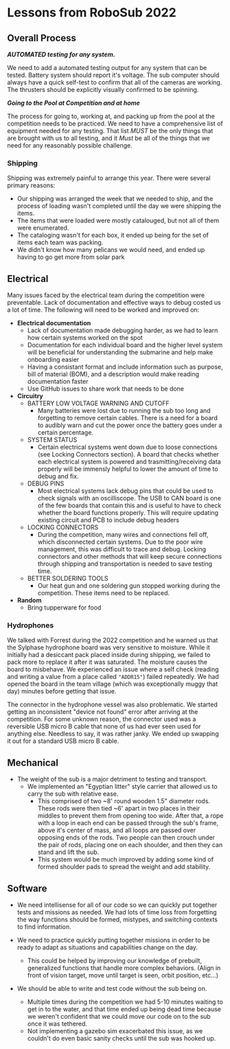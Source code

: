 # Lessons from RoboSub 2022

## Overall Process

***AUTOMATED testing for any system.***

We need to add a automated testing output for any system that can be tested. Battery system should report it's voltage. The sub computer should always have a quick self-test to confirm that all of the cameras are working. The thrusters should be explicitly visually confirmed to be spinning.


***Going to the Pool at Competition and at home***

The process for going to, working at, and packing up from the pool at the competition needs to be practiced.
We need to have a comprehensive list of equipment needed for any testing. That list *MUST* be the only things that are brought with us to all testing, and it *Must* be all of the things that we need for any reasonably possible challenge.

### Shipping
Shipping was extremely painful to arrange this year. There were several primary reasons:
 - Our shipping was arranged the week that we needed to ship, and the process of loading wasn't completed until the day we were shipping the items.
 - The items that were loaded were mostly catalouged, but not all of them were enumerated.
 - The cataloging wasn't for each box, it ended up being for the set of items each team was packing.
 - We didn't know how many pelicans we would need, and ended up having to go get more from solar park

## Electrical

Many issues faced by the electrical team during the competition were preventable. Lack of documentation and effective ways to debug costed us a lot of time. The following will need to be worked and improved on:

- **Electrical documentation**
  - Lack of documentation made debugging harder, as we had to learn how certain systems worked on the spot
  - Documentation for each individual board and the higher level system will be beneficial for understanding the submarine and help make onboarding easier
  - Having a consistant format and include information such as purpose, bill of material (BOM), and a description would make reading documentation faster
  - Use GitHub issues to share work that needs to be done 
- **Circuitry**
  - BATTERY LOW VOLTAGE WARNING AND CUTOFF
    - Many batteries were lost due to running the sub too long and forgetting to remove certain cables. There is a need for a board to audibly warn and cut the power once the battery goes under a certain percentage. 
  - SYSTEM STATUS
    - Certain electrical systems went down due to loose connections (see Locking Connectors section). A board that checks whether each electrical system is powered and trasmitting/receiving data properly will be immensly helpful to lower the amount of time to debug and fix.
  - DEBUG PINS
    - Most electrical systems lack debug pins that could be used to check signals with an oscilliscope. The USB to CAN board is one of the few boards that contain this and is useful to have to check whether the board functions properly. This will require updating existing circuit and PCB to include debug headers
  - LOCKING CONNECTORS
    - During the competition, many wires and connections fell off, which disconnected certain systems. Due to the poor wire management, this was difficult to trace and debug. Locking connectors and other methods that will keep secure connections through shipping and transportation is needed to save testing time.
  - BETTER SOLDERING TOOLS
    - Our heat gun and one soldering gun stopped working during the competition. These items need to be replaced.
- **Random**
  - Bring tupperware for food

### Hydrophones

We talked with Forrest during the 2022 competition and he warned us that the Sylphase hydrophone board was very sensitive to moisture. While it initially had a desiccant pack placed inside during shipping, we failed to pack more to replace it after it was saturated.
The moisture causes the board to misbehave. We experienced an issue where a self check (reading and writing a value from a place called `"ADDR15"`) failed repeatedly. We had opened the board in the team village (which was exceptionally muggy that day) minutes before getting that issue.


The connector in the hydrophone vessel was also problematic.
We started getting an inconsistent "device not found" error after arriving at the competition.
For some unknown reason, the connector used was a reversible USB micro B cable that none of us had ever seen used for anything else. Needless to say, it was rather janky. We ended up swapping it out for a standard USB micro B cable.


## Mechanical

- The weight of the sub is a major detriment to testing and transport.
  - We implemented an "Egyptian litter" style carrier that allowed us to carry the sub with relative ease.
      - This comprised of two ~8' round wooden 1.5" diameter rods. These rods were then tied ~6' apart in two places in their middles to prevent them from opening too wide. After that, a rope with a loop in each end can be passed through the sub's frame, above it's center of mass, and all loops are passed over opposing ends of the rods. Two people can then crouch under the pair of rods, placing one on each shoulder, and then they can stand and lift the sub.
      - This system would be much improved by adding some kind of formed shoulder pads to spread the weight and add stability.


## Software
- We need intellisense for all of our code so we can quickly put together tests and missions as needed. We had lots of time loss from forgetting the way functions should be formed, mistypes, and switching contexts to find information.

- We need to practice quickly putting together missions in order to be ready to adapt as situations and capabilities change on the day.
  - This could be helped by improving our knowledge of prebuilt, generalized functions that handle more complex behaviors. (Align in front of vision target, move until target is seen, orbit position, etc...)
- We should be able to write and test code without the sub being on.
  - Multiple times during the competition we had 5-10 minutes waiting to get in to the water, and that time ended up being dead time because we weren't confident that we could move our code on to the sub once it was tethered.
  - Not implementing a gazebo sim exacerbated this issue, as we couldn't do even basic sanity checks until the sub was hooked up.
